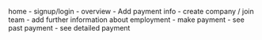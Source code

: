 home - signup/login - overview - Add payment info - create company / join team - add further information about employment - make payment - see past payment - see detailed payment 